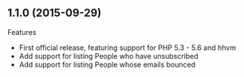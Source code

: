 ## 1.1.0 (2015-09-29)

Features

- First official release, featuring support for PHP 5.3 - 5.6 and hhvm
- Add support for listing People who have unsubscribed
- Add support for listing People whose emails bounced

